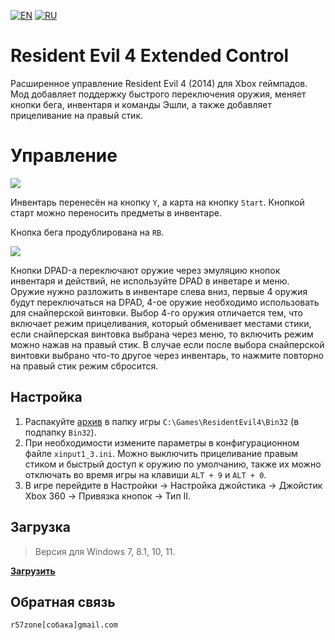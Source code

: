 [![EN](https://user-images.githubusercontent.com/9499881/33184537-7be87e86-d096-11e7-89bb-f3286f752bc6.png)](https://github.com/r57zone/RE4ExtendedControl/) 
[![RU](https://user-images.githubusercontent.com/9499881/27683795-5b0fbac6-5cd8-11e7-929c-057833e01fb1.png)](https://github.com/r57zone/RE4ExtendedControl/blob/master/README.RU.md)

# Resident Evil 4 Extended Control
Расширенное управление Resident Evil 4 (2014) для Xbox геймпадов. Мод добавляет поддержку быстрого переключения оружия, меняет кнопки бега, инвентаря и команды Эшли, а также добавляет прицеливание на правый стик.

# Управление
[![](https://github.com/r57zone/RE4ExtendedControl/assets/9499881/53b82b42-ae7f-4388-ab78-3b00e64dbd68)](https://youtu.be/)

Инвентарь перенесён на кнопку `Y`, а карта на кнопку `Start`. Кнопкой старт можно переносить предметы в инвентаре.


Кнопка бега продублирована на `RB`.

![](https://github.com/r57zone/RE4ExtendedControl/assets/9499881/463c106e-8d2a-4f79-b9cd-22d4993db31a)

Кнопки DPAD-а переключают оружие через эмуляцию кнопок инвентаря и действий, не используйте DPAD в инветаре и меню. Оружие нужно разложить в инвентаре слева вниз, первые 4 оружия будут переключаться на DPAD, 4-ое оружие необходимо использовать для снайперской винтовки. Выбор 4-го оружия отличается тем, что включает режим прицеливания, который обменивает местами стики, если снайперская винтовка выбрана через меню, то включить режим можно нажав на правый стик. В случае если после выбора снайперской винтовки выбрано что-то другое через инвентарь, то нажмите повторно на правый стик режим сбросится.

## Настройка
1. Распакуйте [архив](https://github.com/r57zone/RE4ExtendedControl/releases) в папку игры `C:\Games\ResidentEvil4\Bin32` (в подпапку `Bin32`).
2. При необходимости измените параметры в конфигурационном файле `xinput1_3.ini`. Можно выключить прицеливание правым стиком и быстрый доступ к оружию по умолчанию, также их можно отключать во время игры на клавиши `ALT + 9` и `ALT + 0`.
3. В игре перейдите в Настройки → Настройка джойстика → Джойстик Xbox 360 → Привязка кнопок → Тип II.

## Загрузка
>Версия для Windows 7, 8.1, 10, 11.

**[Загрузить](https://github.com/r57zone/RE4ExtendedControl/releases)**

## Обратная связь
`r57zone[собака]gmail.com`